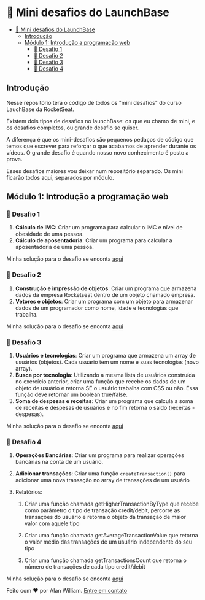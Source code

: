 # :rocket: Mini desafios do LaunchBase

- [:rocket: Mini desafios do LaunchBase](#rocket-mini-desafios-do-launchbase)
  - [Introdução](#introdução)
  - [Módulo 1: Introdução a programação web](#módulo-1-introdução-a-programação-web)
    - [:memo: Desafio 1](#memo-desafio-1)
    - [:memo: Desafio 2](#memo-desafio-2)
    - [:memo: Desafio 3](#memo-desafio-3)
    - [:memo: Desafio 4](#memo-desafio-4)

## Introdução

Nesse repositório terá o código de todos os "mini desafios" do curso LauchBase da RocketSeat.

Existem dois tipos de desafios no launchBase: os que eu chamo de mini, e os desafios completos, ou grande desafio se quiser.

A diferença é que os mini-desafios são pequenos pedaços de código que temos que escrever para reforçar o que acabamos de aprender durante os vídeos. O grande desafio é quando nosso novo conhecimento é posto a prova.

Esses desafios maiores vou deixar num repositório separado. Os mini ficarão todos aqui, separados por módulo.

## Módulo 1: Introdução a programação web

### :memo: Desafio 1

1. **Cálculo de IMC**: Criar um programa para calcular o IMC e nível de obesidade de uma pessoa.
2. **Cálculo de aposentadoria**: Criar um programa para calcular a aposentadoria de uma pessoa.

Minha solução para o desafio se enconta [aqui](desafios%2001%20-%20Introdução%20a%20programação%20Web/desafio1-1.js)

### :memo: Desafio 2

1. **Construção e impressão de objetos**: Criar um programa que armazena dados da empresa Rocketseat dentro de um objeto chamado empresa.
2. **Vetores e objetos**: Criar um programa com um objeto para armazenar dados de um programador como nome, idade e tecnologias que trabalha.

Minha solução para o desafio se enconta [aqui](desafios%2001%20-%20Introdução%20a%20programação%20Web/desafio1-2.js)

### :memo: Desafio 3

1. **Usuários e tecnologias**: Criar um programa que armazena um array de usuários (objetos). Cada usuário tem um nome e suas tecnologias (novo array).
2. **Busca por tecnologia**: Utilizando a mesma lista de usuários construída no exercício anterior, criar uma função que recebe os dados de um objeto de usuário e retorna SE o usuário trabalha com CSS ou não. Essa função deve retornar um boolean true/false.
3. **Soma de despesas e receitas**: Criar um programa que calcula a soma de receitas e despesas de usuários e no fim retorna o saldo (receitas - despesas).

Minha solução para o desafio se enconta [aqui](desafios%2001%20-%20Introdução%20a%20programação%20Web/desafio1-3.js)

### :memo: Desafio 4

1. **Operações Bancárias**: Criar um programa para realizar operações bancárias na conta de um usuário.

2. **Adicionar transações**: Criar uma função `createTransaction()` para adicionar uma nova transação no array de transações de um usuário
3. Relatórios:
   1. Criar uma função chamada getHigherTransactionByType que recebe como parâmetro o tipo de transação credit/debit, percorre as transações do usuário e retorna o objeto da transação de maior valor com aquele tipo

   2. Criar uma função chamada getAverageTransactionValue que retorna o valor médio das transações de um usuário independente do seu tipo

   3. Criar uma função chamada getTransactionsCount que retorna o número de transações de cada tipo credit/debit

Minha solução para o desafio se enconta [aqui](desafios%2001%20-%20Introdução%20a%20programação%20Web/desafio1-4.js)

Feito com :heart: por Alan William. [Entre em contato](https://www.linkedin.com/in/alan-william-duarte-716ab3b1/)
